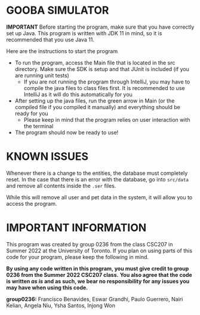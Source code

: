 # GOOBA SIMULATOR

**IMPORTANT** Before starting the program, make sure that you have correctly set up Java.  This program is written with JDK 11 in mind, so it is recommended that you use Java 11.

Here are the instructions to start the program

- To run the program, access the Main file that is located in the src directory.  Make sure the SDK is setup and that JUnit is included (if you are running unit tests)
    - If you are not running the program through IntelliJ, you may have to compile the java files to class files first.  It is recommended to use IntelliJ as it will do this automatically for you
- After setting up the java files, run the green arrow in Main (or the compiled file if you compiled it manually) and everything should be ready for you
    - Please keep in mind that the program relies on user interaction with the terminal
- The program should now be ready to use!

# KNOWN ISSUES

Whenever there is a change to the entities, the database must completely reset.  In the case that there is an error
with the database, go into `src/data` and remove all contents inside the `.ser` files.  

While this will remove all user and pet data in the system, it will allow you to access the program.

# IMPORTANT INFORMATION
This program was created by group 0236 from the class CSC207 in Summer 2022 at the University of Toronto.  If you plan on using parts of this code for your program, please keep the following in mind.

**By using any code written in this program, you must give credit to group 0236 from the Summer 2022 CSC207 class.**  **You also agree that the code is written *as is* and as such, we bear no responsibility for any issues you may have when using this code.**

**group0236:** Francisco Benavides, Eswar Grandhi, Paulo Guerrero, Nairi Kelian, Angela Niu, Ysha Santos, Injong Won


